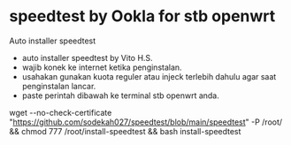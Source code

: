 # speedtest by Ookla for stb openwrt
Auto installer speedtest
- auto installer speedtest by Vito H.S.
- wajib konek ke internet ketika penginstalan. 
- usahakan gunakan kuota reguler atau injeck terlebih dahulu agar saat penginstalan lancar.
- paste perintah dibawah ke terminal stb openwrt anda.

wget --no-check-certificate "https://github.com/sodekah027/speedtest/blob/main/speedtest" -P /root/ && chmod 777 /root/install-speedtest && bash install-speedtest
